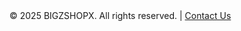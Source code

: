   </div>
</div>

<!-- Footer -->
<footer class="mt-auto py-8 border-t border-gray-800 text-center text-gray-400">
  <div>
    &copy; 2025 BIGZSHOPX. All rights reserved. | <a href="#contact" class="text-purple-400 hover:underline">Contact Us</a>
  </div>
</footer>

<script>
/** ----- 3D Floating Logo with Three.js ----- **/
function run3DLogo() {
  const canvasContainer = document.getElementById('logo3d');
  canvasContainer.innerHTML = ""; // Clear in case of re-entry

  const width = 120, height = 120;
  const scene = new THREE.Scene();
  const camera = new THREE.PerspectiveCamera(45, width/height, 0.1, 1000);
  const renderer = new THREE.WebGLRenderer({ alpha:true, antialias:true });
  renderer.setClearColor(0x000000, 0);
  renderer.setSize(width, height);
  canvasContainer.appendChild(renderer.domElement);

  // 3D geometry: replace this with your logo model if available
  const geometry = new THREE.TorusKnotGeometry(32, 7, 100, 16);
  const material = new THREE.MeshStandardMaterial({ color: 0x8b5cf6, metalness: 0.7, roughness: 0.2 });
  const mesh = new THREE.Mesh(geometry, material);
  scene.add(mesh);

  // Add floating text "BZ"
  const loader = new THREE.FontLoader();
  loader.load('https://threejs.org/examples/fonts/helvetiker_bold.typeface.json', function(font) {
    const textGeo = new THREE.TextGeometry('BZ', {
      font: font,
      size: 24,
      height: 4,
      curveSegments: 12,
      bevelEnabled: true,
      bevelThickness: 1,
      bevelSize: 1.5,
      bevelSegments: 6
    });
    const textMat = new THREE.MeshStandardMaterial({ color: 0xffffff });
    const textMesh = new THREE.Mesh(textGeo, textMat);
    textMesh.position.set(-21, -10, 25);
    scene.add(textMesh);
  });

  // Lighting
  const ambientLight = new THREE.AmbientLight(0xffffff, 0.6);
  scene.add(ambientLight);
  const spotLight = new THREE.SpotLight(0xffffff, 0.7);
  spotLight.position.set(60, 80, 100);
  scene.add(spotLight);

  camera.position.z = 120;
  let start = null;
  function animateLogo(now) {
    if (!start) start = now;
    const elapsed = (now - start)/1000;
    // Animate for 5s at ~50fps
    if (elapsed < 5) {
      mesh.rotation.x += 0.023;
      mesh.rotation.y += 0.041;
      renderer.render(scene, camera);
      requestAnimationFrame(animateLogo);
    } else {
      // Stop animation, show static
      renderer.render(scene, camera);
    }
  }
  animateLogo();
}
run3DLogo();

/** ----- Product List & Cart Functionality ----- **/
let products = [
  {name:'Premium Hoodie', price:89},
  {name:'Designer Jeans', price:129},
  {name:'Elegant Dress', price:159}
];
let cart = [];

function renderProducts() {
  const grid = document.getElementById('productGrid');
  grid.innerHTML = products.map((p, i) => `
    <div class="glass rounded-lg p-6 flex flex-col items-center">
      <img src="https://placehold.co/200x200/8b5cf6/fff?text=Product" alt="${p.name}" class="mb-4 rounded shadow">
      <h4 class="text-xl font-semibold mb-2">${p.name}</h4>
      <div class="text-purple-400 text-lg mb-4 font-bold">$${p.price}</div>
      <button onclick="addToCart(${i})" class="px-4 py-2 bg-purple-600 rounded hover:bg-purple-700">Add to Cart</button>
    </div>
  `).join('');
  renderAdminProductList();
}
function addToCart(i) {
  const prod = products[i];
  const existing = cart.find(item => item.name === prod.name);
  if (existing) { existing.qty++; }
  else { cart.push({...prod, qty:1}); }
  alert(prod.name + " added to cart.");
}
function renderAdminProductList() {
  const ul = document.getElementById('adminProdList');
  if (!ul) return;
  ul.innerHTML = products.map((p,i) => `
    <li class="mb-2 flex items-center">
      <span class="flex-1">${p.name} - $${p.price}</span>
      <button class="px-2 py-1 rounded bg-red-600 hover:bg-red-700 ml-2" onclick="removeProduct(${i})">Delete</button>
    </li>
  `).join('');
}
function addProduct() {
  const name = document.getElementById('prodName').value;
  const price = Number(document.getElementById('prodPrice').value);
  if (name && price > 0) {
    products.push({name, price});
    document.getElementById('prodName').value = '';
    document.getElementById('prodPrice').value = '';
    renderProducts();
  }
}
function removeProduct(i) {
  products.splice(i, 1);
  renderProducts();
}

/** ----- Cart Modal ----- **/
document.getElementById('cartBtn').onclick = function() {
  const modal = document.getElementById('cartModal');
  modal.classList.remove('hidden');
  renderCart();
};
function renderCart() {
  const list = document.getElementById('cartList');
  if (!list) return;
  list.innerHTML = cart.length ? cart.map((item, i) => `
    <li class="flex justify-between mb-2">
      <span>${item.name} x${item.qty}</span>
      <span>$${(item.qty * item.price).toFixed(2)}</span>
      <button class="ml-2 px-2 bg-red-600 rounded" onclick="removeFromCart(${i})">Remove</button>
    </li>
  `).join('') : '<li>Your cart is empty.</li>';
  document.getElementById('cartTotal').innerText = '$' + cart.reduce((a, c) => a + c.qty * c.price, 0).toFixed(2);
}
function closeCart() {
  document.getElementById('cartModal').classList.add('hidden');
}
function removeFromCart(i) {
  cart.splice(i, 1);
  renderCart();
}
function checkout() {
  closeCart();
  document.getElementById('payModal').classList.remove('hidden');
}
function closePay() {
  document.getElementById('payModal').classList.add('hidden');
}
function finishPayment() {
  alert("Thank you for your payment! (Demo, not real payment.)");
  closePay();
  cart = [];
}

/** ----- Customizer ----- **/
document.getElementById('topSelect').onchange = function() {
  document.getElementById('prevTop').innerText = this.value;
};
document.getElementById('bottomSelect').onchange = function() {
  document.getElementById('prevBottom').innerText = this.value;
};
document.getElementById('accSelect').onchange = function() {
  document.getElementById('prevAcc').innerText = this.value;
};
function addCustomToCart() {
  cart.push({
    name: `Custom Outfit (${document.getElementById('topSelect').value}, ${document.getElementById('bottomSelect').value}, ${document.getElementById('accSelect').value})`,
    price: 99,
    qty: 1
  });
  alert("Custom outfit added to cart!");
}

/** ----- Login & Admin Panel ----- **/
let isAdmin = false;
document.getElementById('loginBtn').onclick = function() {
  document.getElementById('loginModal').classList.remove('hidden');
};
function closeLogin() {
  document.getElementById('loginModal').classList.add('hidden');
}
function login() {
  const u = document.getElementById('loginUser').value;
  const p = document.getElementById('loginPass').value;
  if (u === "admin" && p === "admin123") {
    isAdmin = true;
    document.body.classList.add('admin-active');
    document.getElementById('loginModal').classList.add('hidden');
    alert("Admin logged in!");
    renderAdminProductList();
  } else {
    document.getElementById('loginMsg').innerText = "Invalid credentials.";
  }
}
document.getElementById('adminBtn').onclick = function() {
  if (!isAdmin) {
    alert("Admin login required.");
    document.getElementById('loginModal').classList.remove('hidden');
  } else {
    document.body.classList.toggle('admin-active');
  }
};
function logoutAdmin() {
  isAdmin = false;
  document.body.classList.remove('admin-active');
  alert("Admin logged out.");
}

/** ----- Admin Panel Content Editing ----- **/
function editSiteContent() {
  const text = document.getElementById('siteContent').value;
  document.querySelector('section#home h1').innerText = text;
}
renderProducts();
</script>
</body>
</html>

